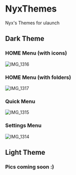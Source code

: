 # NyxThemes
Nyx's Themes for ulaunch

## Dark Theme

### HOME Menu (with icons)
![IMG_1316](https://github.com/nyxschaefer/NyxThemes/assets/12191105/b708736d-7d60-4ad0-848d-0ed133713d87)

### HOME Menu (with folders)
![IMG_1317](https://github.com/nyxschaefer/NyxThemes/assets/12191105/eca072d8-26ce-4abe-9839-aa05641c837d)

### Quick Menu
![IMG_1315](https://github.com/nyxschaefer/NyxThemes/assets/12191105/29cd342a-3701-47ee-9d4b-57ba477f87f6)

### Settings Menu
![IMG_1314](https://github.com/nyxschaefer/NyxThemes/assets/12191105/336224fe-d69b-4c0b-a090-f7c153da8da2)


## Light Theme

### Pics coming soon :)
